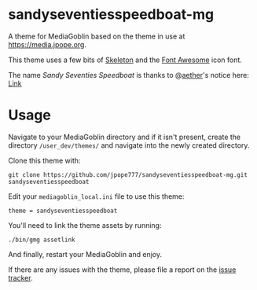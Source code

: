 sandyseventiesspeedboat-mg
==========================

A theme for MediaGoblin based on the theme in use at <https://media.jpope.org>.

This theme uses a few bits of [Skeleton](http://www.getskeleton.com) and the [Font Awesome](http://fontawesome.io) icon font.

The name _Sandy Seventies Speedboat_ is thanks to @[aether](https://blahblahblah.indyshop.org/aether)'s notice here: [Link](https://blahblahblah.indyshop.org/aether/comment/-Z5gahTpRbGVpTlYizQZkA)

Usage
=====

Navigate to your MediaGoblin directory and if it isn't present, create the directory `/user_dev/themes/` and navigate into the newly created directory.

Clone this theme with:

    git clone https://github.com/jpope777/sandyseventiesspeedboat-mg.git sandyseventiesspeedboat

Edit your `mediagoblin_local.ini` file to use this theme:

    theme = sandyseventiesspeedboat

You'll need to link the theme assets by running:

    ./bin/gmg assetlink

And finally, restart your MediaGoblin and enjoy.

If there are any issues with the theme, please file a report on the [issue tracker](https://github.com/jpope777/sandyseventiesspeedboat-mg/issues).
